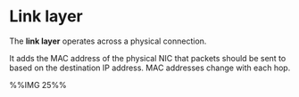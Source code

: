 # Link layer
The **link layer** operates across a physical connection.

It adds the MAC address of the physical NIC that packets should be sent to
based on the destination IP address. MAC addresses change with each hop.

%%IMG 25%%
